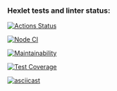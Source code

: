 ### Hexlet tests and linter status:
[![Actions Status](https://github.com/Raition/frontend-project-46/actions/workflows/hexlet-check.yml/badge.svg)](https://github.com/Raition/frontend-project-46/actions)

[![Node CI](https://github.com/Raition/frontend-project-46/actions/workflows/test-check.yml/badge.svg)](https://github.com/Raition/frontend-project-46/actions/workflows/test-check.yml)

[![Maintainability](https://api.codeclimate.com/v1/badges/66bb22d9b46099f6ce93/maintainability)](https://codeclimate.com/github/Raition/frontend-project-46/maintainability)

[![Test Coverage](https://api.codeclimate.com/v1/badges/66bb22d9b46099f6ce93/test_coverage)](https://codeclimate.com/github/Raition/frontend-project-46/test_coverage)

[![asciicast](https://asciinema.org/a/0we9L2xOboXJSwkW5bFrNO2JF.svg)](https://asciinema.org/a/0we9L2xOboXJSwkW5bFrNO2JF)